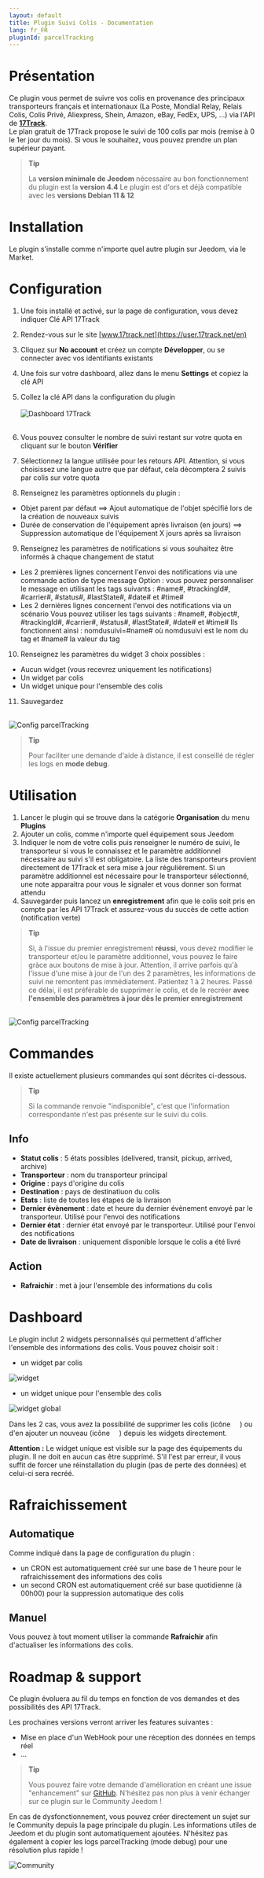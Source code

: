 ```yaml
---
layout: default
title: Plugin Suivi Colis - Documentation
lang: fr_FR
pluginId: parcelTracking
---
```


# Présentation

Ce plugin vous permet de suivre vos colis en provenance des principaux transporteurs français et internationaux (La Poste, Mondial Relay, Relais Colis, Colis Privé, Aliexpress, Shein, Amazon, eBay, FedEx, UPS, ...) via l'API de [**17Track**](https://www.17track.net/en).<br/>
Le plan gratuit de 17Track propose le suivi de 100 colis par mois (remise à 0 le 1er jour du mois). Si vous le souhaitez, vous pouvez prendre un plan supérieur payant.

> **Tip**
>
> La **version minimale de Jeedom** nécessaire au bon fonctionnement du plugin est la **version 4.4**
> Le plugin est d'ors et déjà compatible avec les **versions Debian 11 & 12**


# Installation

Le plugin s'installe comme n'importe quel autre plugin sur Jeedom, via le Market.


# Configuration

1. Une fois installé et activé, sur la page de configuration, vous devez indiquer Clé API 17Track
2. Rendez-vous sur le site [www.17track.net](https://user.17track.net/en)
3. Cliquez sur **No account** et créez un compte **Développer**, ou se connecter avec vos identifiants existants
4. Une fois sur votre dashboard, allez dans le menu **Settings** et copiez la clé API
5. Collez la clé API dans la configuration du plugin
<br/><br/>![Dashboard 17Track](../images/dashboard_17Track.png)<br/><br/>

6. Vous pouvez consulter le nombre de suivi restant sur votre quota en cliquant sur le bouton **Vérifier**
7. Sélectionnez la langue utilisée pour les retours API. Attention, si vous choisissez une langue autre que par défaut, cela décomptera 2 suivis par colis sur votre quota
8. Renseignez les paramètres optionnels du plugin :
 - Objet parent par défaut ==> Ajout automatique de l'objet spécifié lors de la création de nouveaux suivis
 - Durée de conservation de l'équipement après livraison (en jours) ==> Suppression automatique de l'équipement X jours après sa livraison
9. Renseignez les paramètres de notifications si vous souhaitez être informés à chaque changement de statut
 - Les 2 premières lignes concernent l'envoi des notifications via une commande action de type message 
   Option : vous pouvez personnaliser le message en utilisant les tags suivants : #name#, #trackingId#, #carrier#, #status#, #lastState#, #date# et #time#
 - Les 2 dernières lignes concernent l'envoi des notifications via un scénario
   Vous pouvez utiliser les tags suivants : #name#, #object#, #trackingId#, #carrier#, #status#, #lastState#, #date# et #time#
   Ils fonctionnent ainsi : nomdusuivi=#name# où nomdusuivi est le nom du tag et #name# la valeur du tag
10. Renseignez les paramètres du widget
  3 choix possibles :
  - Aucun widget (vous recevrez uniquement les notifications)
  - Un widget par colis
  - Un widget unique pour l'ensemble des colis
11. Sauvegardez

<br/>![Config parcelTracking](../images/config_parcelTracking.png)<br/>

> **Tip**
>
> Pour faciliter une demande d'aide à distance, il est conseillé de régler les logs en **mode debug**. 


# Utilisation
1. Lancer le plugin qui se trouve dans la catégorie **Organisation** du menu **Plugins**
2. Ajouter un colis, comme n'importe quel équipement sous Jeedom
3. Indiquer le nom de votre colis puis renseigner le numéro de suivi, le transporteur si vous le connaissez et le paramètre additionnel nécessaire au suivi s'il est obligatoire. La liste des transporteurs provient directement de 17Track et sera mise à jour régulièrement. Si un paramètre additionnel est nécessaire pour le transporteur sélectionné, une note apparaitra pour vous le signaler et vous donner son format attendu 
4. Sauvegarder puis lancez un **enregistrement** afin que le colis soit pris en compte par les API 17Track et assurez-vous du succès de cette action (notification verte)

> **Tip**
>
>Si, à l'issue du premier enregistrement **réussi**, vous devez modifier le transporteur et/ou le paramètre additionnel, vous pouvez le faire gràce aux boutons de mise à jour. Attention, il arrive parfois qu'à l'issue d'une mise à jour de l'un des 2 paramètres, les informations de suivi ne remontent pas immédiatement. Patientez 1 à 2 heures. Passé ce délai, il est préférable de supprimer le colis, et de le recréer **avec l'ensemble des paramètres à jour dès le premier enregistrement**

<br/>![Config parcelTracking](../images/eqt_parcelTracking.png)<br/>


# Commandes

Il existe actuellement plusieurs commandes qui sont décrites ci-dessous.

> **Tip**
>
>Si la commande renvoie "indisponible", c'est que l'information correspondante n'est pas présente sur le suivi du colis.

## Info

- **Statut colis** : 5 états possibles (delivered, transit, pickup, arrived, archive)
- **Transporteur** : nom du transporteur principal
- **Origine** : pays d'origine du colis
- **Destination** : pays de destinatiuon du colis
- **Etats** : liste de toutes les étapes de la livraison
- **Dernier évènement** : date et heure du dernier évènement envoyé par le transporteur. Utilisé pour l'envoi des notifications
- **Dernier état** : dernier état envoyé par le transporteur. Utilisé pour l'envoi des notifications
- **Date de livraison** : uniquement disponible lorsque le colis a été livré

## Action

- **Rafraichir** : met à jour l'ensemble des informations du colis


# Dashboard

Le plugin inclut 2 widgets personnalisés qui permettent d'afficher l'ensemble des informations des colis. Vous pouvez choisir soit :
- un widget par colis

![widget](../images/widget.png)

- un widget unique pour l'ensemble des colis

![widget global](../images/widget_global.png)

Dans les 2 cas, vous avez la possibilité de supprimer les colis (icône <img src="../images/trash-solid.svg" width="15" height="15">) ou d'en ajouter un nouveau (icône <img src="../images/plus-solid.svg" width="15" height="15">) depuis les widgets directement.

**Attention :** Le widget unique est visible sur la page des équipements du plugin. Il ne doit en aucun cas être supprimé. S'il l'est par erreur, il vous suffit de forcer une réinstallation du plugin (pas de perte des données) et celui-ci sera recréé.


# Rafraichissement

## Automatique

Comme indiqué dans la page de configuration du plugin :
- un CRON est automatiquement créé sur une base de 1 heure pour le rafraichissement des informations des colis
- un second CRON est automatiquement créé sur base quotidienne (à 00h00) pour la suppression automatique des colis


## Manuel

Vous pouvez à tout moment utiliser la commande **Rafraichir** afin d'actualiser les informations des colis.


# Roadmap & support

Ce plugin évoluera au fil du temps en fonction de vos demandes et des possibilités des API 17Track.

Les prochaines versions verront arriver les features suivantes :
- Mise en place d'un WebHook pour une réception des données en temps réel
- ...

> **Tip**
>
>Vous pouvez faire votre demande d'amélioration en créant une issue "enhancement" sur [GitHub](https://github.com/Xav-74/parcelTracking/issues/new).
>N'hésitez pas non plus à venir échanger sur ce plugin sur le Community Jeedom !

En cas de dysfonctionnement, vous pouvez créer directement un sujet sur le Community depuis la page principale du plugin. Les informations utiles de Jeedom et du plugin sont automatiquement ajoutées. N'hésitez pas également à copier les logs parcelTracking (mode debug) pour une résolution plus rapide !

![Community](../images/community.png)
